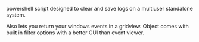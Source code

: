 powershell script designed to clear and save logs on a multiuser standalone system.

Also lets you return your windows events in a gridview. Object comes with built in filter options with a better GUI than event viewer.
